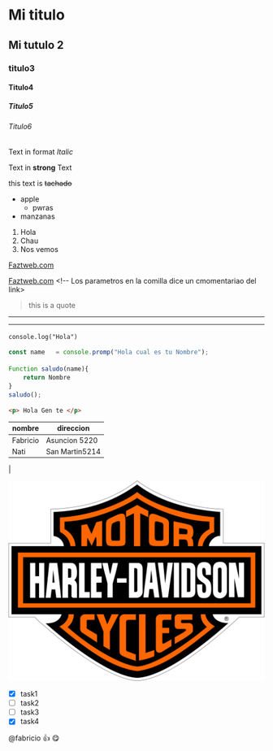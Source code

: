 <!-- Titulo -->

# Mi titulo
## Mi tutulo 2
### titulo3
#### Titulo4 
##### Titulo5 
###### Titulo6


Text in format *Italic*  <!-- texto en formato cuesiva-->

Text in **strong** Text <!--texto en negrita-->

this text is ~~tachado~~ <!-- texto tachado-->

<!-- Undesroder List -->

* apple
    + pwras
* manzanas

1. Hola
2. Chau
3. Nos vemos

[Faztweb.com](https://www.faztweb.com)

[Faztweb.com](https://www.faztweb.com " asssdww ") <!-- Los parametros en la comilla dice un cmomentariao del link>

> this is a quote
---
___

`console.log("Hola")`

<!-- Undesroder List -->

``` javascript
const name   = console.promp("Hola cual es tu Nombre");

Function saludo(name){
    return Nombre
}
saludo();
```

```html
<p> Hola Gen te </p>
```
<!-- TAblas -->

| nombre    | direccion |
|------------|------------|
| Fabricio  | Asuncion 5220 |
| Nati        | San Martin5214 |
|

![Logo Harley Davidson](/Harley-Davidson_logo.svg "Harley Davidson")

<!-- GibHUTS--->
* [x] task1
* [ ] task2
* [ ] task3
* [x] task4

@fabricio :+1: :yum:



